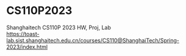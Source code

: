 # CS110P2023
Shanghaitech CS110P 2023 HW, Proj, Lab  
https://toast-lab.sist.shanghaitech.edu.cn/courses/CS110@ShanghaiTech/Spring-2023/index.html
